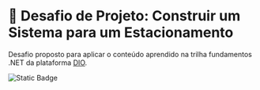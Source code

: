 # :dart: Desafio de Projeto: Construir um Sistema para um Estacionamento

Desafio proposto para aplicar o conteúdo aprendido na trilha fundamentos .NET da plataforma [DIO](https://web.dio.me/).


![Static Badge](https://img.shields.io/badge/STATUS-EM_DESENVOLVIMENTO-blue)

